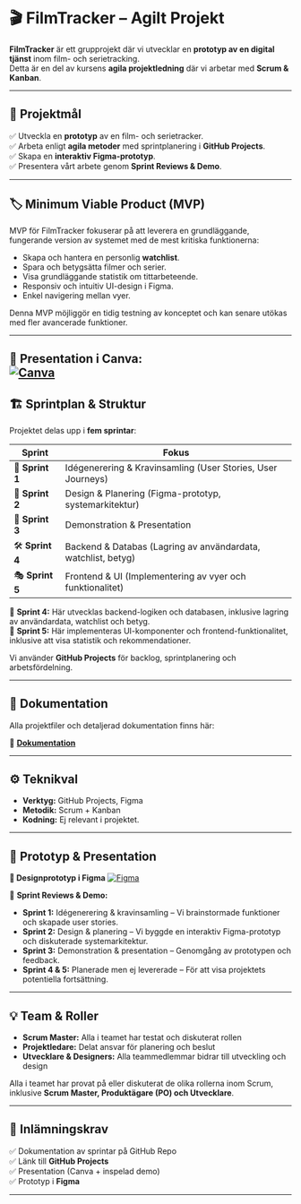 # 🎬 FilmTracker – Agilt Projekt

**FilmTracker** är ett grupprojekt där vi utvecklar en **prototyp av en digital tjänst** inom film- och serietracking.  
Detta är en del av kursens **agila projektledning** där vi arbetar med **Scrum & Kanban**.

---

## 📌 Projektmål
✅ Utveckla en **prototyp** av en film- och serietracker.  
✅ Arbeta enligt **agila metoder** med sprintplanering i **GitHub Projects**.  
✅ Skapa en **interaktiv Figma-prototyp**.  
✅ Presentera vårt arbete genom **Sprint Reviews & Demo**.  

---

## 🏷️ Minimum Viable Product (MVP)
MVP för FilmTracker fokuserar på att leverera en grundläggande, fungerande version av systemet med de mest kritiska funktionerna:
- Skapa och hantera en personlig **watchlist**.
- Spara och betygsätta filmer och serier.
- Visa grundläggande statistik om tittarbeteende.
- Responsiv och intuitiv UI-design i Figma.
- Enkel navigering mellan vyer.

Denna MVP möjliggör en tidig testning av konceptet och kan senare utökas med fler avancerade funktioner.

---

📜 **Presentation i Canva:**  
[![Canva](https://img.shields.io/badge/View-Presentation-%2300C4CC?style=for-the-badge&logo=canva&logoColor=white)](https://www.canva.com/design/DAGdecepuyc/emETyEGbw-biX7vnZlzaGg/view?utm_content=DAGdecepuyc&utm_campaign=designshare&utm_medium=link2&utm_source=uniquelinks&utlId=hdd7b55560c)
---

## 🏗️ Sprintplan & Struktur
Projektet delas upp i **fem sprintar**:

| **Sprint** | **Fokus** |
|-----------|----------|
| 🏁 **Sprint 1** | Idégenerering & Kravinsamling (User Stories, User Journeys) |
| 🎨 **Sprint 2** | Design & Planering (Figma-prototyp, systemarkitektur) |
| 🚀 **Sprint 3** | Demonstration & Presentation |
| 🛠️ **Sprint 4** | Backend & Databas (Lagring av användardata, watchlist, betyg) |
| 🎭 **Sprint 5** | Frontend & UI (Implementering av vyer och funktionalitet) |

🔹 **Sprint 4:** Här utvecklas backend-logiken och databasen, inklusive lagring av användardata, watchlist och betyg.  
🔹 **Sprint 5:** Här implementeras UI-komponenter och frontend-funktionalitet, inklusive att visa statistik och rekommendationer.

Vi använder **GitHub Projects** för backlog, sprintplanering och arbetsfördelning.

---

## 📂 Dokumentation
Alla projektfiler och detaljerad dokumentation finns här:

📖 **[Dokumentation](documentaion.md)**  

---

## ⚙️ Teknikval
- **Verktyg:** GitHub Projects, Figma  
- **Metodik:** Scrum + Kanban  
- **Kodning:** Ej relevant i projektet.  

---

## 🎥 Prototyp & Presentation
**🎨 Designprototyp i Figma** [![Figma](https://img.shields.io/badge/Design-Figma-%23F24E1E?style=for-the-badge&logo=figma&logoColor=white)](https://www.figma.com/design/Ck4rAN0Qxf3bPs01Fz224C/Untitled?node-id=0-1&p=f&t=CjdCcjeLicJ671Kz-0)

🎤 **Sprint Reviews & Demo:**  
- **Sprint 1:** Idégenerering & kravinsamling – Vi brainstormade funktioner och skapade user stories.  
- **Sprint 2:** Design & planering – Vi byggde en interaktiv Figma-prototyp och diskuterade systemarkitektur.  
- **Sprint 3:** Demonstration & presentation – Genomgång av prototypen och feedback.  
- **Sprint 4 & 5:** Planerade men ej levererade – För att visa projektets potentiella fortsättning.  

---

## 💡 Team & Roller
- **Scrum Master:** Alla i teamet har testat och diskuterat rollen  
- **Projektledare:** Delat ansvar för planering och beslut  
- **Utvecklare & Designers:** Alla teammedlemmar bidrar till utveckling och design  

Alla i teamet har provat på eller diskuterat de olika rollerna inom Scrum, inklusive **Scrum Master, Produktägare (PO) och Utvecklare**.

---

## 📅 Inlämningskrav
✅ Dokumentation av sprintar på GitHub Repo  
✅ Länk till **GitHub Projects**  
✅ Presentation (Canva + inspelad demo)  
✅ Prototyp i **Figma**  

---

